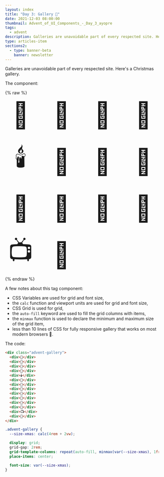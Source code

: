 ```yaml
---
layout: index
title: "Day 3: Gallery 🥂"
date: 2021-12-03 08:00:00
thumbnail: Advent_of_UI_Components_-_Day_3_ayopre
tags:
  - advent
description: Galleries are unavoidable part of every respected site. Here's a Christmas gallery.
type: articles-item
sections2:
  - type: banner-beta
    banner: newsletter
---
```


Galleries are unavoidable part of every respected site. Here's a Christmas gallery.

The component:

{% raw %}
<div class="advent-gallery">
  <div>🎅</div>
  <div>🤶</div>
  <div>🎄</div>
  <div>🎁</div>
  <div>🕯️</div>
  <div>👼</div>
  <div>🍖</div>
  <div>🍠</div>
  <div>🍫</div>
  <div>🍬</div>
  <div>🍾</div>
  <div>🥂</div>
  <div>📺</div>
  <div>🍿</div>
</div>
<style>
.advent-gallery {
  --size-xmas: calc(4rem + 2vw);
  display: grid;
  grid-gap: 2rem;
  grid-template-columns: repeat(auto-fill, minmax(var(--size-xmas), 1fr));
  place-items: center;
  font-size: var(--size-xmas);
}
</style>
{% endraw %}

A few notes about this tag component:

- CSS Variables are used for grid and font size,
- the `calc` function and viewport units are used for grid and font size,
- CSS Grid is used for grid,
- the `auto-fill` keyword are used to fill the grid columns with items,
- the `minmax` function is used to declare the minimum and maximum size of the grid item,
- less than 10 lines of CSS for fully responsive gallery that works on most modern browsers 🤯.

The code:

```html
<div class="advent-gallery">
  <div>🎅</div>
  <div>🤶</div>
  <div>🎄</div>
  <div>🎁</div>
  <div>🕯️</div>
  <div>👼</div>
  <div>🍖</div>
  <div>🍠</div>
  <div>🍫</div>
  <div>🍬</div>
  <div>🍾</div>
  <div>🥂</div>
  <div>📺</div>
  <div>🍿</div>
</div>
```

```css
.advent-gallery {
  --size-xmas: calc(4rem + 2vw);

  display: grid;
  grid-gap: 2rem;
  grid-template-columns: repeat(auto-fill, minmax(var(--size-xmas), 1fr));
  place-items: center;

  font-size: var(--size-xmas);
}
```
